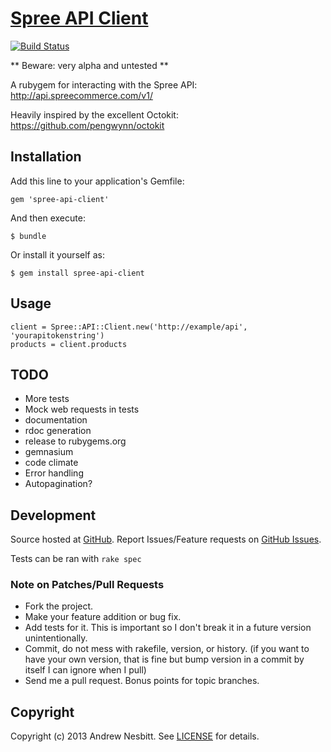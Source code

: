 # [Spree API Client](http://libraries.io/rubygems/spree-api-client)

[![Build Status](https://secure.travis-ci.org/andrew/spree-api-client.png)](https://travis-ci.org/andrew/spree-api-client)

** Beware: very alpha and untested **

A rubygem for interacting with the Spree API: http://api.spreecommerce.com/v1/

Heavily inspired by the excellent Octokit: https://github.com/pengwynn/octokit

## Installation

Add this line to your application's Gemfile:

    gem 'spree-api-client'

And then execute:

    $ bundle

Or install it yourself as:

    $ gem install spree-api-client

## Usage

    client = Spree::API::Client.new('http://example/api', 'yourapitokenstring')
    products = client.products

## TODO

* More tests
* Mock web requests in tests
* documentation
* rdoc generation
* release to rubygems.org
* gemnasium
* code climate
* Error handling
* Autopagination?

## Development

Source hosted at [GitHub](http://github.com/andrew/spree-api-client).
Report Issues/Feature requests on [GitHub Issues](http://github.com/andrew/spree-api-client/issues).

Tests can be ran with `rake spec`

### Note on Patches/Pull Requests

 * Fork the project.
 * Make your feature addition or bug fix.
 * Add tests for it. This is important so I don't break it in a
   future version unintentionally.
 * Commit, do not mess with rakefile, version, or history.
   (if you want to have your own version, that is fine but bump version in a commit by itself I can ignore when I pull)
 * Send me a pull request. Bonus points for topic branches.

## Copyright

Copyright (c) 2013 Andrew Nesbitt. See [LICENSE](https://github.com/andrew/spree-api-client/blob/master/LICENSE) for details.
